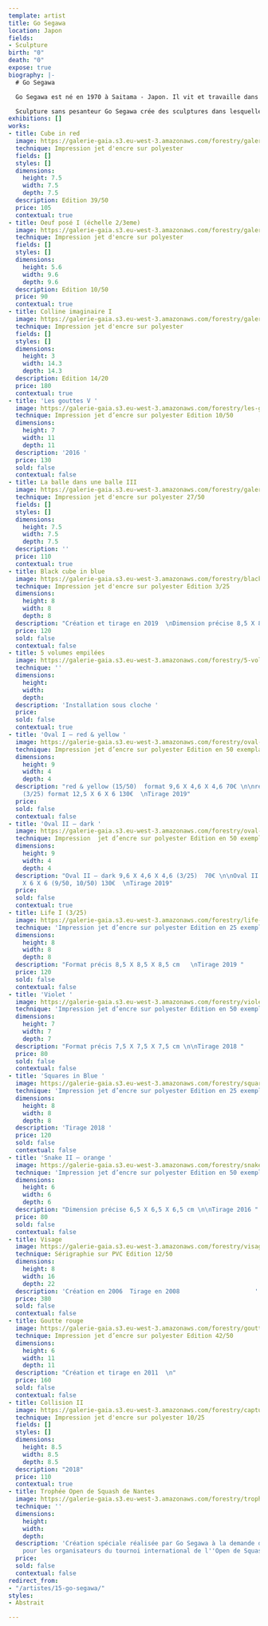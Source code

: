 ```yaml
---
template: artist
title: Go Segawa
location: Japon
fields:
- Sculpture
birth: "0"
death: "0"
expose: true
biography: |-
  # Go Segawa

  Go Segawa est né en 1970 à Saitama - Japon. Il vit et travaille dans la région parisienne Après avoir obtenu sa licence en arts plastiques, section peinture occidentale à Nippon Université (Tokyo), il est arrivé en France en 1996. Diplômé D.N.S.E.P à l’école des beaux-Arts de Rennes en 2001, DESS « créateurs de produits multimédias artistiques et culturelles » à l’Université Rennes 2 en 2004, Master « Réalité virtuelle » à l’Université Paris8, en 2006. Il effectue ensuite ses recherches en doctorat à l’université Paris8: Esthétique sciences et technologies des arts. Depuis 2001 il expose dans les galeries notamment de Rennes,Paris et Tokyo.

  Sculpture sans pesanteur Go Segawa crée des sculptures dans lesquelles on peut sentir à la fois trois éléments différents du point de vue conceptuel : les deux dimensions, les trois dimensions et la pesanteur. Cela trouble la perception de l’espace. A partir de la notion de la peinture et de la sculpture, Gosegawa essaie de déplacer le dessin de l’espace à deux dimensions à l’illusion de l’espace en trois dimensions.
exhibitions: []
works:
- title: Cube in red
  image: https://galerie-gaia.s3.eu-west-3.amazonaws.com/forestry/galerie-gaia-go-segawa-cube-in-red.png
  technique: Impression jet d'encre sur polyester
  fields: []
  styles: []
  dimensions:
    height: 7.5
    width: 7.5
    depth: 7.5
  description: Edition 39/50
  price: 105
  contextual: true
- title: Oeuf posé I (échelle 2/3eme)
  image: https://galerie-gaia.s3.eu-west-3.amazonaws.com/forestry/galerie-gaia-go-segawa-oeuf-pose.png
  technique: Impression jet d'encre sur polyester
  fields: []
  styles: []
  dimensions:
    height: 5.6
    width: 9.6
    depth: 9.6
  description: Edition 10/50
  price: 90
  contextual: true
- title: Colline imaginaire I
  image: https://galerie-gaia.s3.eu-west-3.amazonaws.com/forestry/galerie-gaia-go-segawa-colline-imaginaire-i.png
  technique: Impression jet d'encre sur polyester
  fields: []
  styles: []
  dimensions:
    height: 3
    width: 14.3
    depth: 14.3
  description: Edition 14/20
  price: 180
  contextual: true
- title: 'Les gouttes V '
  image: https://galerie-gaia.s3.eu-west-3.amazonaws.com/forestry/les-gouttes-v-650.jpg
  technique: Impression jet d’encre sur polyester Edition 10/50
  dimensions:
    height: 7
    width: 11
    depth: 11
  description: '2016 '
  price: 130
  sold: false
  contextual: false
- title: La balle dans une balle III
  image: https://galerie-gaia.s3.eu-west-3.amazonaws.com/forestry/galerie-gaia-go-segawa-balle-dans-la-balle.png
  technique: Impression jet d'encre sur polyester 27/50
  fields: []
  styles: []
  dimensions:
    height: 7.5
    width: 7.5
    depth: 7.5
  description: ''
  price: 110
  contextual: true
- title: Black cube in blue
  image: https://galerie-gaia.s3.eu-west-3.amazonaws.com/forestry/black-cube-in-blue.jpg
  technique: Impression jet d'encre sur polyester Edition 3/25
  dimensions:
    height: 8
    width: 8
    depth: 8
  description: "Création et tirage en 2019  \nDimension précise 8,5 X 8,5 X 8,5cm "
  price: 120
  sold: false
  contextual: false
- title: 5 volumes empilées
  image: https://galerie-gaia.s3.eu-west-3.amazonaws.com/forestry/5-volumes-empilees.jpg
  technique: ''
  dimensions:
    height: 
    width: 
    depth: 
  description: 'Installation sous cloche '
  price: 
  sold: false
  contextual: true
- title: 'Oval I – red & yellow '
  image: https://galerie-gaia.s3.eu-west-3.amazonaws.com/forestry/oval-i-red-and-yellow-1550-1650.jpg
  technique: Impression jet d’encre sur polyester Edition en 50 exemplaires
  dimensions:
    height: 9
    width: 4
    depth: 4
  description: "red & yellow (15/50)  format 9,6 X 4,6 X 4,6 70€ \n\nred & yellow
    (3/25) format 12,5 X 6 X 6 130€  \nTirage 2019"
  price: 
  sold: false
  contextual: false
- title: 'Oval II – dark '
  image: https://galerie-gaia.s3.eu-west-3.amazonaws.com/forestry/oval-ii-dark-950-1050.jpg
  technique: Impression  jet d’encre sur polyester Edition en 50 exemplaires
  dimensions:
    height: 9
    width: 4
    depth: 4
  description: "Oval II – dark 9,6 X 4,6 X 4,6 (3/25)  70€ \n\nOval II – dark 12,5
    X 6 X 6 (9/50, 10/50) 130€  \nTirage 2019"
  price: 
  sold: false
  contextual: true
- title: Life I (3/25)
  image: https://galerie-gaia.s3.eu-west-3.amazonaws.com/forestry/life-i-325.jpg
  technique: 'Impression jet d’encre sur polyester Edition en 25 exemplaires '
  dimensions:
    height: 8
    width: 8
    depth: 8
  description: "Format précis 8,5 X 8,5 X 8,5 cm   \nTirage 2019 "
  price: 120
  sold: false
  contextual: false
- title: 'Violet '
  image: https://galerie-gaia.s3.eu-west-3.amazonaws.com/forestry/violet-1350-1450.jpg
  technique: 'Impression jet d’encre sur polyester Edition en 50 exemplaires '
  dimensions:
    height: 7
    width: 7
    depth: 7
  description: "Format précis 7,5 X 7,5 X 7,5 cm \n\nTirage 2018 "
  price: 80
  sold: false
  contextual: false
- title: 'Squares in Blue '
  image: https://galerie-gaia.s3.eu-west-3.amazonaws.com/forestry/squares-in-blue-425.jpg
  technique: 'Impression jet d’encre sur polyester Edition en 25 exemplaires '
  dimensions:
    height: 8
    width: 8
    depth: 8
  description: 'Tirage 2018 '
  price: 120
  sold: false
  contextual: false
- title: 'Snake II – orange '
  image: https://galerie-gaia.s3.eu-west-3.amazonaws.com/forestry/snake-ii-orange-1950.jpg
  technique: 'Impression jet d’encre sur polyester Edition en 50 exemplaires '
  dimensions:
    height: 6
    width: 6
    depth: 6
  description: "Dimension précise 6,5 X 6,5 X 6,5 cm \n\nTirage 2016 "
  price: 80
  sold: false
  contextual: false
- title: Visage
  image: https://galerie-gaia.s3.eu-west-3.amazonaws.com/forestry/visage.jpg
  technique: Sérigraphie sur PVC Edition 12/50
  dimensions:
    height: 8
    width: 16
    depth: 22
  description: 'Création en 2006  Tirage en 2008                     '
  price: 380
  sold: false
  contextual: false
- title: Goutte rouge
  image: https://galerie-gaia.s3.eu-west-3.amazonaws.com/forestry/goutte-rouge.jpg
  technique: Impression jet d’encre sur polyester Edition 42/50
  dimensions:
    height: 6
    width: 11
    depth: 11
  description: "Création et tirage en 2011  \n"
  price: 160
  sold: false
  contextual: false
- title: Collision II
  image: https://galerie-gaia.s3.eu-west-3.amazonaws.com/forestry/capture-d-ecran-2020-12-07-a-17-22-39.png
  technique: Impression jet d'encre sur polyester 10/25
  fields: []
  styles: []
  dimensions:
    height: 8.5
    width: 8.5
    depth: 8.5
  description: "2018"
  price: 110
  contextual: true
- title: Trophée Open de Squash de Nantes
  image: https://galerie-gaia.s3.eu-west-3.amazonaws.com/forestry/trophee-open-de-squash-de-nantes.jpg
  technique: ''
  dimensions:
    height: 
    width: 
    depth: 
  description: 'Création spéciale réalisée par Go Segawa à la demande de Galerie Gaïa
    pour les organisateurs du tournoi international de l''Open de Squash de Nantes '
  price: 
  sold: false
  contextual: false
redirect_from:
- "/artistes/15-go-segawa/"
styles:
- Abstrait

---
```

